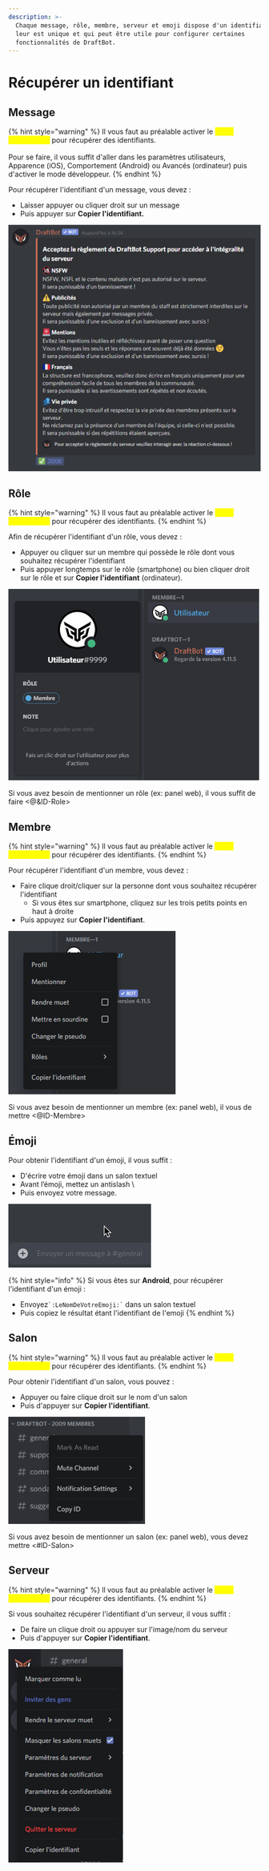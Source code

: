 ```yaml
---
description: >-
  Chaque message, rôle, membre, serveur et emoji dispose d'un identifiant qui
  leur est unique et qui peut être utile pour configurer certaines
  fonctionnalités de DraftBot.
---
```


# Récupérer un identifiant

## Message <a href="#message" id="message"></a>

{% hint style="warning" %}
Il vous faut au préalable activer le <mark style="color:yellow;">mode développeur</mark> pour récupérer des identifiants.\
\
Pour se faire, il vous suffit d'aller dans les paramètres utilisateurs, Apparence (iOS), Comportement (Android) ou Avancés (ordinateur) puis d'activer le mode développeur.
{% endhint %}

Pour récupérer l'identifiant d'un message, vous devez :&#x20;

* Laisser appuyer ou cliquer droit sur un message
* Puis appuyer sur **Copier l'identifiant.**

![Exemple de récupération sur ordinateur de l'identifiant d'un message](../.gitbook/assets/xvevycnhr2.gif)

## Rôle

{% hint style="warning" %}
Il vous faut au préalable activer le <mark style="color:yellow;">mode développeur</mark> pour récupérer des identifiants.
{% endhint %}

Afin de récupérer l'identifiant d'un rôle, vous devez :

* Appuyer ou cliquer sur un membre qui possède le rôle dont vous souhaitez récupérer l'identifiant
* Puis appuyer longtemps sur le rôle (smartphone) ou bien cliquer droit sur le rôle et sur **Copier l'identifiant** (ordinateur).

![Exemple de récupération sur ordinateur de l'identifiant d'un rôle](../.gitbook/assets/rnyfjyyjqw.gif)

Si vous avez besoin de mentionner un rôle (ex: panel web), il vous suffit de faire <@\&ID-Role>

## Membre

{% hint style="warning" %}
ll vous faut au préalable activer le <mark style="color:yellow;">mode développeur</mark> pour récupérer des identifiants.
{% endhint %}

Pour récupérer l'identifiant d'un membre, vous devez :

* Faire clique droit/cliquer sur la personne dont vous souhaitez récupérer l'identifiant
  * Si vous êtes sur smartphone, cliquez sur les trois petits points en haut à droite
* Puis appuyez sur **Copier l'identifiant**.

![Exemple de récupération sur ordinateur de l'identifiant d'un membre](../.gitbook/assets/t7pza714ce.gif)

Si vous avez besoin de mentionner un membre (ex: panel web), il vous de mettre <@ID-Membre>

## Émoji

Pour obtenir l'identifiant d'un émoji, il vous suffit :&#x20;

* D'écrire votre émoji dans un salon textuel
* Avant l’émoji, mettez un antislash \\
* Puis envoyez votre message.

![Exemple de récupération sur ordinateur de l'identifiant d'un émoji](../.gitbook/assets/w08iemnopq.gif)

{% hint style="info" %}
Si vous êtes sur **Android**, pour récupérer l'identifiant d'un émoji :&#x20;

* Envoyez`` `:LeNomDeVotreEmoji:` `` dans un salon textuel
* Puis copiez le résultat étant l'identifiant de l'emoji
{% endhint %}

## Salon

{% hint style="warning" %}
ll vous faut au préalable activer le <mark style="color:yellow;">mode développeur</mark> pour récupérer des identifiants.
{% endhint %}

Pour obtenir l'identifiant d'un salon, vous pouvez :&#x20;

* Appuyer ou faire clique droit sur le nom d'un salon
* Puis d'appuyer sur **Copier l'identifiant**.

![Exemple de récupération sur ordinateur de l'identifiant d'un salon](../.gitbook/assets/dvevuepeid.gif)

Si vous avez besoin de mentionner un salon (ex: panel web), vous devez mettre <#ID-Salon>

## Serveur

{% hint style="warning" %}
ll vous faut au préalable activer le <mark style="color:yellow;">mode développeur</mark> pour récupérer des identifiants.
{% endhint %}

Si vous souhaitez récupérer l'identifiant d'un serveur, il vous suffit :

* De faire un clique droit ou appuyer sur l'image/nom du serveur
* Puis d'appuyer sur **Copier l'identifiant**.

![Exemple de récupération sur ordinateur de l'identifiant d'un serveur](../.gitbook/assets/qxtda18qko.gif)

